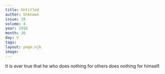 ```yaml
---
title: Untitled
author: Unknown
issue: 19
volume: 4
year: 1916
month: 16
day: V
tags:
layout: page.njk
image:
---
```

It is ever true that he who does nothing for others does nothing for himself. 


